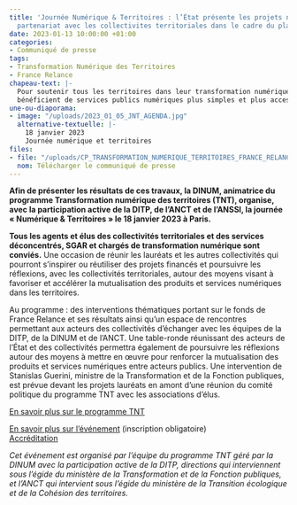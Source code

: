 ```yaml
---
title: 'Journée Numérique & Territoires : l’État présente les projets numériques menés  en
  partenariat avec les collectivites territoriales dans le cadre du plan de relance'
date: 2023-01-13 10:00:00 +01:00
categories:
- Communiqué de presse
tags:
- Transformation Numérique des Territoires
- France Relance
chapeau-text: |-
  Pour soutenir tous les territoires dans leur transformation numérique et que tous les Français
  bénéficient de services publics numériques plus simples et plus accessibles, le Gouvernement a mis en place en janvier 2021 un fonds « Transformation numérique des collectivités territoriales » dans le cadre de France Relance piloté par la direction interministérielle du numérique (DINUM), la direction interministérielle de la transformation publique (DITP) et l’agence nationale de la cohésion des territoires (ANCT).
une-ou-diaporama:
- image: "/uploads/2023_01_05_JNT_AGENDA.jpg"
  alternative-textuelle: |-
    18 janvier 2023
    Journée numérique et territoires
files:
- file: "/uploads/CP_TRANSFORMATION_NUMERIQUE_TERRITOIRES_FRANCE_RELANCE.PDF"
  nom: Télécharger le communiqué de presse
---
```


**Afin de présenter les résultats de ces travaux, la DINUM, animatrice du programme Transformation numérique des territoires (TNT), organise, avec la participation active de la DITP, de l’ANCT et de l’ANSSI, la journée « Numérique & Territoires » le 18 janvier 2023 à Paris.**

**Tous les agents et élus des collectivités territoriales et des services déconcentrés, SGAR et chargés de transformation numérique sont conviés.** Une occasion de réunir les lauréats et les autres collectivités qui pourront s’inspirer ou réutiliser des projets financés et poursuivre les réflexions, avec les collectivités territoriales, autour des moyens visant à favoriser et accélérer la mutualisation des produits et services numériques dans les territoires.

Au programme : des interventions thématiques portant sur le fonds de France Relance et ses résultats ainsi qu’un espace de rencontres permettant aux acteurs des collectivités d’échanger avec les équipes de la DITP, de la DINUM et de l’ANCT. Une table-ronde réunissant des acteurs de l’État et des collectivités permettra également de poursuivre les réflexions autour des moyens à mettre en œuvre pour renforcer la mutualisation des produits et services numériques entre acteurs publics. Une intervention de Stanislas Guerini, ministre de la Transformation et de la Fonction publiques, est prévue devant les projets lauréats en amont d’une réunion du comité politique du programme TNT avec les associations d’élus.

[En savoir plus sur le programme TNT](https://www.numerique.gouv.fr/services/tnt/)

[En savoir plus sur l’événement](https://www.numerique.gouv.fr/agenda/journee-numerique-territoires/) (inscription obligatoire) 
<br>[Accréditation](floriane.beaudron@modernisation.gouv.fr)

*Cet événement est organisé par l’équipe du programme TNT géré par la DINUM avec la participation active de la DITP, directions qui interviennent sous l’égide du ministère de la Transformation et de la Fonction publiques, et l’ANCT qui intervient sous l’égide du ministère de la Transition écologique et de la Cohésion des territoires.*